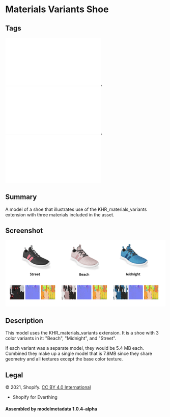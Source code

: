 # Materials Variants Shoe

## Tags

![extension](../../Models-extension.md), ![showcase](../../Models-showcase.md), ![written](../../Models-written.md)

## Summary

A model of a shoe that illustrates use of the KHR_materials_variants extension with three materials included in the asset.

## Screenshot

![screenshot](screenshot/screenshot-large.png)

## Description

This model uses the KHR_materials_variants extension. It is a shoe with 3 color variants in it: "Beach", "Midnight", and "Street".

If each variant was a separate model, they would be 5.4 MB each. Combined they make up a single model that is 7.8MB since they share geometry and all textures except the base color texture.



## Legal

&copy; 2021, Shopify. [CC BY 4.0 International](https://creativecommons.org/licenses/by/4.0/legalcode)

 - Shopify for Everthing

#### Assembled by modelmetadata 1.0.4-alpha